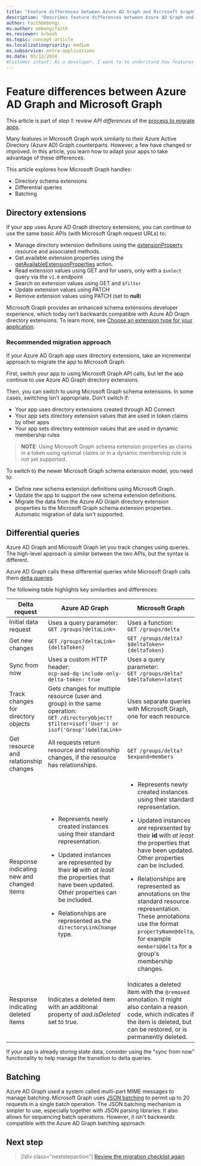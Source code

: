 ```yaml
---
title: "Feature differences between Azure AD Graph and Microsoft Graph"
description: "Describes feature differences between Azure AD Graph and Microsoft Graph, in order to help you migrate apps quickly and easily."
author: FaithOmbongi
ms.author: ombongifaith
ms.reviewer: krbash
ms.topic: concept-article
ms.localizationpriority: medium
ms.subservice: entra-applications
ms.date: 03/12/2024
#Customer intent: As a developer, I want to to understand how features differ between Azure AD Graph and Microsoft Graph, so that I can update my code accordingly as I migrate my app from Azure AD Graph to Microsoft Graph.
---
```


# Feature differences between Azure AD Graph and Microsoft Graph

This article is part of *step 1: review API differences* of the [process to migrate apps](migrate-azure-ad-graph-planning-checklist.md).

Many features in Microsoft Graph work similarly to their Azure Active Directory (Azure AD) Graph counterparts. However, a few have changed or improved. In this article, you learn how to adapt your apps to take advantage of these differences.

This article explores how Microsoft Graph handles:

- Directory schema extensions
- Differential queries
- Batching

## Directory extensions

If your app uses Azure AD Graph directory extensions, you can continue to use the same basic APIs (with Microsoft Graph request URLs) to:

- Manage directory extension definitions using the [extensionProperty](/graph/api/resources/extensionproperty) resource and associated methods.
- Get available extension properties using the [getAvailableExtensionProperties](/graph/api/directoryobject-getavailableextensionproperties) action.
- Read extension values using GET and for users, only with a `$select` query via the `v1.0` endpoint
- Search on extension values using GET and `$filter`
- Update extension values using PATCH
- Remove extension values using PATCH (set to **null**)

Microsoft Graph provides an enhanced schema extensions developer experience, which today isn't backwards compatible with Azure AD Graph directory extensions. To learn more, see [Choose an extension type for your application](extensibility-overview.md#comparison-of-extension-types).

### Recommended migration approach

If your Azure AD Graph app uses directory extensions, take an incremental approach to migrate the app to Microsoft Graph.

First, switch your app to using Microsoft Graph API calls, but let the app continue to use Azure AD Graph directory extensions.

Then, you can switch to using Microsoft Graph schema extensions. In some cases, switching isn't appropriate. Don't switch if:

- Your app uses directory extensions created through AD Connect
- Your app sets directory extension values that are used in token claims by other apps
- Your app sets directory extension values that are used in dynamic membership rules 

>**NOTE**: Using Microsoft Graph schema extension properties as claims in a token using optional claims or in a dynamic membership rule is not yet supported.

To switch to the newer Microsoft Graph schema extension model, you need to:

- Define new schema extension definitions using Microsoft Graph.
- Update the app to support the new schema extension definitions.
- Migrate the data from the Azure AD Graph directory extension properties to the Microsoft Graph schema extension properties. Automatic migration of data isn't supported.

## Differential queries

Azure AD Graph and Microsoft Graph let you track changes using queries. The high-level approach is similar between the two APIs, but the syntax is different.

Azure AD Graph calls these differential queries while Microsoft Graph calls them [delta queries](./delta-query-overview.md).

The following table highlights key similarities and differences:

|Delta request |Azure AD Graph | Microsoft Graph |
|----|----|----|
| Initial data request | Uses a query parameter:<br>`GET /groups?deltaLink=` | Uses a function: <br> `GET /groups/delta` |
| Get new changes | `GET /groups?deltaLink={deltaToken}` | `GET /groups/delta?$deltaToken={deltaToken}` |
| Sync from now |Uses a custom HTTP header:<br> `ocp-aad-dq-include-only-delta-token: true` | Uses a query parameter: <br> `GET /groups/delta?$deltaToken=latest` |
| Track changes for directory objects| Gets changes for multiple resource (user and group) in the same operation:&nbsp;&nbsp;<br> `GET /directoryObject?$filter=isof('User') or isof('Group')&deltaLink=` | Uses separate queries with Microsoft Graph, one for each resource. |
| Get resource and relationship changes | All requests return resource and relationship changes, if the resource has relationships. | `GET /groups/delta?$expand=members` |
| Response indicating new and changed items | <ul><li><p>Represents newly created instances using their standard representation.</p></li><li><p>Updated instances are represented by their **id** with *at least* the properties that have been updated. Other properties can be included.</p></li><li><p>Relationships are represented as the `directoryLinkChange` type.</p></li></ul>|<ul><li><p>Represents newly created instances using their standard representation.</p></li><li><p>Updated instances are represented by their **id** with *at least* the properties that have been updated. Other properties can be included.</p></li><li><p>Relationships are represented as annotations on the standard resource representation. These annotations use the format `propertyName@delta`, for example `members@delta` for a group's membership changes.</p></li></ul> |
| Response indicating  deleted items| Indicates a deleted item with an additional property of *aad.isDeleted* set to true. | Indicates a deleted item with the `@removed` annotation. It might also contain a reason code, which indicates if the item is deleted, but can be restored, or is permanently deleted. |

If your app is already storing state data, consider using the "sync from now" functionality to help manage the transition to delta queries.

## Batching

Azure AD Graph used a system called multi-part MIME messages to manage batching. Microsoft Graph uses [JSON batching](json-batching.md) to permit up to 20 requests in a single batch operation. The JSON batching mechanism is simpler to use, especially together with JSON parsing libraries. It also allows for sequencing batch operations. However, it isn't backwards compatible with the Azure AD Graph batching approach.

## Next step

> [!div class="nextstepaction"]
> [Review the migration checklist again](migrate-azure-ad-graph-planning-checklist.md)

<!-- {
  "type": "#page.annotation",
  "suppressions": [
    "Warning: /concepts/migrate-azure-ad-graph-feature-changes.md:
      Failed to parse any rows out of table with headers: |Task|Azure AD Graph|Microsoft Graph|"
  ],
}
-->
